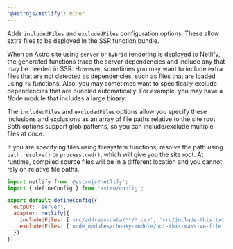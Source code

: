 ```yaml
---
'@astrojs/netlify': minor
---
```


Adds `includedFiles` and `excludedFiles` configuration options. These allow extra files to be deployed in the SSR function bundle.

When an Astro site using `server` or `hybrid` rendering is deployed to Netlify, the generated functions trace the server dependencies and include any that may be needed in SSR. However, sometimes you may want to include extra files that are not detected as dependencies, such as files that are loaded using `fs` functions. Also, you may sometimes want to specifically exclude dependencies that are bundled automatically. For example, you may have a Node module that includes a large binary.

The `includedFiles` and `excludedFiles` options allow you specify these inclusions and exclusions as an array of file paths relative to the site root. Both options support glob patterns, so you can include/exclude multiple files at once.

If you are specifying files using filesystem functions, resolve the path using `path.resolve()` or `process.cwd()`, which will give you the site root. At runtime, compiled source files will be in a different location and you cannot rely on relative file paths.

```js
import netlify from '@astrojs/netlify';
import { defineConfig } from 'astro/config';

export default defineConfig({
  output: 'server',
  adapter: netlify({
    includedFiles: ['src/address-data/**/*.csv', 'src/include-this.txt'],
    excludedFiles: ['node_modules/chonky-module/not-this-massive-file.mp4'],
  })
});
